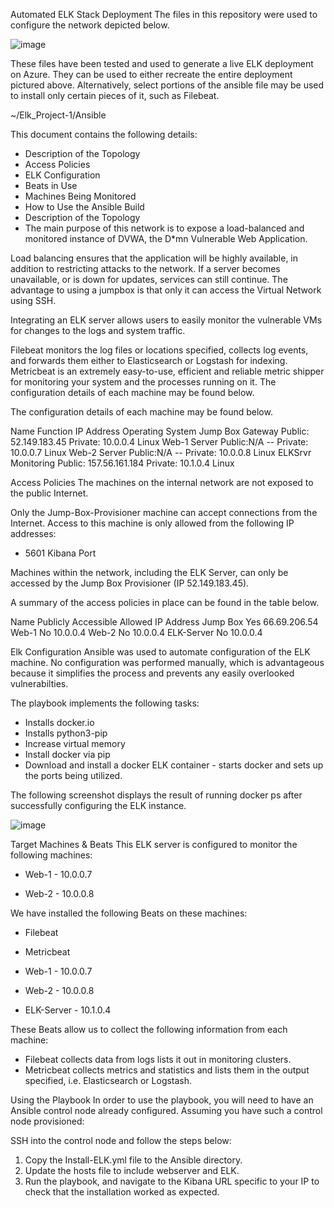 Automated ELK Stack Deployment
The files in this repository were used to configure the network depicted below.

![image](https://user-images.githubusercontent.com/78322958/120876818-a3377480-c578-11eb-86ce-b0fea54ca8b2.png)


These files have been tested and used to generate a live ELK deployment on Azure. They can be used to either recreate the entire deployment pictured above. Alternatively, select portions of the ansible file may be used to install only certain pieces of it, such as Filebeat.

~/Elk_Project-1/Ansible

This document contains the following details:

* Description of the Topology
* Access Policies
* ELK Configuration
* Beats in Use
* Machines Being Monitored
* How to Use the Ansible Build
* Description of the Topology
* The main purpose of this network is to expose a load-balanced and monitored instance of DVWA, the D*mn Vulnerable Web Application.

Load balancing ensures that the application will be highly available, in addition to restricting attacks to the network. If a server becomes unavailable, or is down for updates, services can still continue. The advantage to using a jumpbox is that only it can access the Virtual Network using SSH.

Integrating an ELK server allows users to easily monitor the vulnerable VMs for changes to the logs and system traffic.

Filebeat monitors the log files or locations specified, collects log events, and forwards them either to Elasticsearch or Logstash for indexing.
Metricbeat is an extremely easy-to-use, efficient and reliable metric shipper for monitoring your system and the processes running on it. The configuration details of each machine may be found below.

The configuration details of each machine may be found below. 

 Name	    Function	                IP Address	                Operating System
Jump Box    Gateway         Public: 52.149.183.45 Private: 10.0.0.4          Linux
Web-1       Server          Public:N/A -- Private: 10.0.0.7                  Linux
Web-2       Server          Public:N/A -- Private: 10.0.0.8                  Linux
ELKSrvr     Monitoring      Public: 157.56.161.184 Private: 10.1.0.4         Linux

Access Policies
The machines on the internal network are not exposed to the public Internet.

Only the Jump-Box-Provisioner machine can accept connections from the Internet. Access to this machine is only allowed from the following IP addresses: 

* 5601 Kibana Port
 
Machines within the network, including the ELK Server, can only be accessed by the Jump Box Provisioner (IP 52.149.183.45).

A summary of the access policies in place can be found in the table below.

Name       Publicly Accessible	Allowed IP Address
Jump Box          Yes              66.69.206.54
Web-1             No                 10.0.0.4
Web-2             No                 10.0.0.4
ELK-Server        No                 10.0.0.4

Elk Configuration
Ansible was used to automate configuration of the ELK machine. No configuration was performed manually, which is advantageous because it simplifies the process and prevents any easily overlooked vulnerabilties.

The playbook implements the following tasks:

* Installs docker.io
* Installs python3-pip
* Increase virtual memory
* Install docker via pip
* Download and install a docker ELK container - starts docker and sets up the ports being utilized.

The following screenshot displays the result of running docker ps after successfully configuring the ELK instance.

![image](https://user-images.githubusercontent.com/78322958/120878272-e0a00000-c580-11eb-9b1c-44fcf879878b.png)


Target Machines & Beats
This ELK server is configured to monitor the following machines:

* Web-1 - 10.0.0.7

* Web-2 - 10.0.0.8

We have installed the following Beats on these machines:

* Filebeat
* Metricbeat

* Web-1 - 10.0.0.7
* Web-2 - 10.0.0.8
* ELK-Server - 10.1.0.4

These Beats allow us to collect the following information from each machine:

* Filebeat collects data from logs lists it out in monitoring clusters. 
* Metricbeat collects metrics and statistics and lists them in the output specified, i.e. Elasticsearch or Logstash.

Using the Playbook
In order to use the playbook, you will need to have an Ansible control node already configured. Assuming you have such a control node provisioned:

SSH into the control node and follow the steps below:

1. Copy the Install-ELK.yml file to the Ansible directory. 
2. Update the hosts file to include webserver and ELK.
3. Run the playbook, and navigate to the Kibana URL specific to your IP to check that the installation worked as expected.
